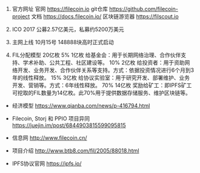 1. 官方网址
官网 https://filecoin.io
git仓库 https://github.com/filecoin-project
文档 https://docs.filecoin.io/
区块链游览器 https://filscout.io
2. ICO
2017 公募2.57亿美元，私募约5200万美元

3. 主网上线
10月15号 148888块高时正式启动

4. FIL分配模型
20亿枚
5%  1亿枚  给基金会：用于长期网络治理、合作伙伴支持、学术补助、公共工程、社区建设等。
10% 2亿枚  给投资者：用于资助网络开发、业务开发、合作伙伴关系等支持。方式：依据投资情况进行6个月到3年的线性释放。
15% 3亿枚  给协议实验室：用于研究开发、部署维护、业务开发、营销等。方式：6年线性释放。
70% 14亿枚 奖励给矿工：即IPFS矿工可挖取的FIL数量为14亿枚。此70%用于提供数据存储服务、维护区块链等。


- 经济模型
https://www.qianba.com/news/p-416794.html

- Filecoin, Storj 和 PPIO 项目异同
https://juejin.im/post/6844903815599095815

- 信息网
http://www.filecoin.cn/
- 项目介绍
http://www.btb8.com/fil/2005/88018.html

- IPFS协议官网
https://ipfs.io/